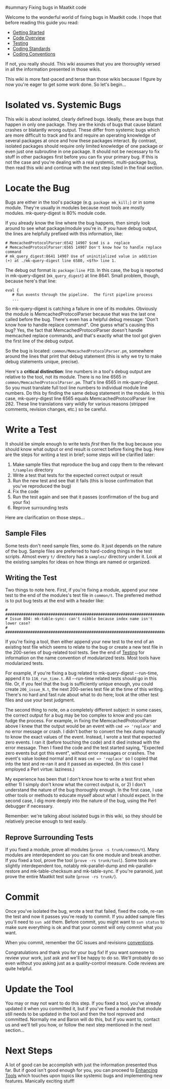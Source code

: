 ﻿#summary Fixing bugs in Maatkit code

Welcome to the wonderful world of fixing bugs in Maatkit code.  I hope that before reading this guide you read:

  * [Getting Started](http://code.google.com/p/maatkit/wiki/GettingStarted)
  * [Code Overview](http://code.google.com/p/maatkit/wiki/CodeOverview)
  * [Testing](http://code.google.com/p/maatkit/wiki/Testing)
  * [Coding Standards](http://code.google.com/p/maatkit/wiki/CodingStandards)
  * [Coding Conventions](http://code.google.com/p/maatkit/wiki/CodingConventions)

If not, you really should.  This wiki assumes that you are thoroughly versed in all the information presented in those wikis.

This wiki is more fast-paced and terse than those wikis because I figure by now you're eager to get some work done.  So let's begin...

# Isolated vs. Systemic Bugs #

This wiki is about isolated, clearly defined bugs.  Ideally, these are bugs that happen in only one package.  They are the kinds of bugs that cause blatant crashes or blatantly wrong output.  These differ from systemic bugs which are more difficult to track and fix and require an operating knowledge of several packages at once and how these packages interact.  By contrast, isolated packages should require only limited knowledge of one package or even just one subroutine in one package.  It should not be necessary to fix stuff in other packages first before you can fix your primary bug.  If this is not the case and you're dealing with a real systemic, multi-package bug, then read this wiki and continue with the next step listed in the final section.

# Locate the Bug #

Bugs are either in the tool's package (e.g. `package mk_kill;`) or in some module.  They're usually in modules because most tools are mostly modules.  mk-query-digest is 80% module code.

If you already know the line where the bug happens, then simply look around to see what package/module you're in.  If you have debug output, the lines are helpfully prefixed with this information, like:

```
# MemcachedProtocolParser:6542 14907 $cmd is a  replace
# MemcachedProtocolParser:6565 14907 Don't know how to handle replace command
# mk_query_digest:8641 14907 Use of uninitialized value in addition (+) at ./mk-query-digest line 6580, <$fh> line 1.
```

The debug out format is: `package:line PID`.  In this case, the bug is reported in mk-query-digest (`mk_query_digest`) at line 8641.  Small problem, though, because here's that line:

```
eval {
   # Run events through the pipeline.  The first pipeline process
   ...
```

So mk-query-digest is catching a failure in one of its modules.  Obviously the module is MemcachedProtocolParser because that was the last one called before the bug.  There's even has a helpful debug message: "Don't know how to handle replace command".  One guess what's causing this bug?  Yes, the fact that MemcachedProtocolParser doesn't handle memcached replace commands, and that's exactly what the tool got given the first line of the debug output.

So the bug is located: `common/MemcachedProtocolParser.pm`, somewhere around the lines that print that debug statement (this is why we try to make debug statements unique, precise).

Here's a **critical distinction**: line numbers in a tool's debug output are relative to the tool, not its module.  There is no line 6565 in `common/MemcachedProtocolParser.pm`.  That's line 6565 in mk-query-digest.  So you must translate full tool line numbers to individual module line numbers.  Do this by finding the same debug statement in the module.  In this case, mk-query-digest line 6565 equals MemcachedProtocolParser line 282.  These line translations vary wildly for various reasons (stripped comments, revision changes, etc.) so be careful.

# Write a Test #

It should be simple enough to write tests _first_ then fix the bug because you should know what output or end result is correct before fixing the bug.  Here are the steps for writing a test in brief; some steps will be clarified later:

  1. Make sample files that reproduce the bug and copy them to the relevant `t/samples` directory
  1. Write a test that tests for the expected correct output or result
  1. Run the new test and see that it fails (this is loose confirmation that you've reproduced the bug)
  1. Fix the code
  1. Run the test again and see that it passes (confirmation of the bug and your fix)
  1. Reprove surrounding tests

Here are clarification on those steps...

## Sample Files ##

Some tests don't need sample files, some do.  It just depends on the nature of the bug.  Sample files are preferred to hard-coding things in the test scripts.  Almost every `t/` directory has a `samples/` directory under it.  Look at the existing samples for ideas on how things are named or organized.

## Writing the Test ##

Two things to note here.  First, if you're fixing a module, append your new test to the end of the modules's test file in `common/t`.  The preferred method is to put bug tests at the end with a header like:

```
# #############################################################################
# Issue 804: mk-table-sync: can't nibble because index name isn't lower case?
# #############################################################################
```

If you're fixing a tool, then either append your new test to the end of an existing test file which seems to relate to the bug or create a new test file in the 200-series of bug-related tool tests.  See the end of [Testing](http://code.google.com/p/maatkit/wiki/Testing) for information on the name convention of modularized tests.  Most tools have modularized tests.

For example, if you're fixing a bug related to mk-query-digest --run-time, append it to `116_run_time.t`.  All --run-time related tests should go in this file.  Or, if you feel that the bug is sufficiently unique enough, you could create `206_issue_N.t`, the next 200-series test file at the time of this writing.  There's no hard and fast rule about what to do here; look at the other test files and use your best judgment.

The second thing to note, on a completely different subject: in some cases, the correct output for a bug may be too complex to know and you can fudge the process.  For example, in fixing the MemcachedProtocolParser above I knew that the output would be an event with `cmd => 'replace'` and no error message or crash.  I didn't bother to convert the hex dump manually to know the exact values of the event.  Instead, I wrote a test that expected zero events.  I ran it (before touching the code) and it died instead with the error message.  Then I fixed the code and the test started saying, "Expected zero events but got this event", without error messages or crashes.  The event's value looked normal and it was `cmd => 'replace'` so I copied that into the test and re-ran it and it passed as expected.  (In this case I employed a Perl virtue: laziness.)

My experience has been that I don't know how to write a test first when either 1) I simply don't know what the correct output is, or 2) I don't understand the nature of the bug thoroughly enough.  In the first case, I use other tools or methods to educate myself about what I should expect.  In the second case, I dig more deeply into the nature of the bug, using the Perl debugger if necessary.

Remember: we're talking about isolated bugs in this wiki, so they should be relatively precise enough to test easily.

## Reprove Surrounding Tests ##

If you fixed a module, prove all modules (`prove -s trunk/common/t`).  Many modules are interdependent so you can fix one module and break another.  If you fixed a tool, prove the tool (`prove -rs trunk/tool`).  Some tools are slightly interdependent too, notably mk-parallel-dump and mk-parallel-restore and mk-table-checksum and mk-table-sync.  If you're paranoid, just prove the entire Maatkit test suite (`prove -rs trunk/`).

# Commit #

Once you've isolated the bug, wrote a test that failed, fixed the code, re-ran the test and now it passes you're ready to commit.  If you added sample files you'll need to `svn add` them.  Before commit, you might want to `svn status` to make sure everything is ok and that your commit will only commit what you want.

When you commit, remember the GC issues and revisions [conventions](http://code.google.com/p/maatkit/wiki/CodingConventions).

Congratulations and thank you for your bug fix!  If you want someone to review your work, just ask and we'll be happy to do so.  We'll probably do so even without you asking just as a quality-control measure.  Code reviews are quite helpful.

# Update the Tool #

You may or may not want to do this step.  If you fixed a tool, you've already updated it when you committed it, but if you've fixed a module that module still needs to be updated in the tool and then the tool reproved and committed.  Normally me and Baron will do this, but if you want to, contact us and we'll tell you how, or follow the next step mentioned in the next section...

# Next Steps #

A lot of good can be accomplish with just the information presented thus far.  But if good isn't good enough for you, you can proceed to [Enhancing Tools](http://code.google.com/p/maatkit/wiki/EnhancingTools) which touches upon topics like systemic bugs and implementing new features.  Manically exciting stuff!